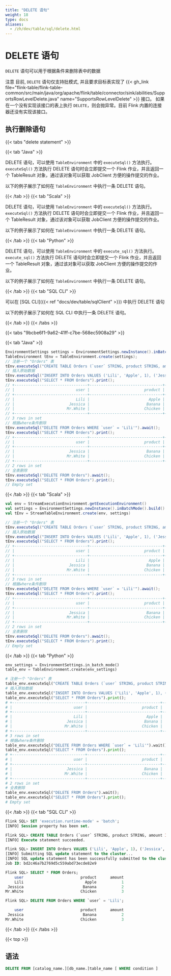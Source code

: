 ```yaml
---
title: "DELETE 语句"
weight: 18
type: docs
aliases:
  - /zh/dev/table/sql/delete.html
---
```

<!--
Licensed to the Apache Software Foundation (ASF) under one
or more contributor license agreements.  See the NOTICE file
distributed with this work for additional information
regarding copyright ownership.  The ASF licenses this file
to you under the Apache License, Version 2.0 (the
"License"); you may not use this file except in compliance
with the License.  You may obtain a copy of the License at

  http://www.apache.org/licenses/LICENSE-2.0

Unless required by applicable law or agreed to in writing,
software distributed under the License is distributed on an
"AS IS" BASIS, WITHOUT WARRANTIES OR CONDITIONS OF ANY
KIND, either express or implied.  See the License for the
specific language governing permissions and limitations
under the License.
-->

# DELETE 语句

`DELETE` 语句可以用于根据条件来删除表中的数据

<span class="label label-danger">注意</span> 目前, `DELETE` 语句仅支持批模式, 并且要求目标表实现了 {{< gh_link file="flink-table/flink-table-common/src/main/java/org/apache/flink/table/connector/sink/abilities/SupportsRowLevelDelete.java" name="SupportsRowLevelDelete" >}} 接口。
如果在一个没有实现该接口的表上执行 `DELETE`，则会抛异常。目前 Flink 内置的连接器还没有实现该接口。

## 执行删除语句

{{< tabs "delete statement" >}}

{{< tab "Java" >}}

DELETE 语句，可以使用 `TableEnvironment` 中的 `executeSql()` 方法执行。`executeSql()` 方法执行 DELETE 语句时会立即提交一个 Flink 作业，并且返回一个 TableResult 对象，通过该对象可以获取 JobClient 方便的操作提交的作业。

以下的例子展示了如何在 `TableEnvironment` 中执行一条 DELETE 语句。

{{< /tab >}}
{{< tab "Scala" >}}

DELETE 语句，可以使用 `TableEnvironment` 中的 `executeSql()` 方法执行。`executeSql()` 方法执行 DELETE 语句时会立即提交一个 Flink 作业，并且返回一个 TableResult 对象，通过该对象可以获取 JobClient 方便的操作提交的作业。

以下的例子展示了如何在 `TableEnvironment` 中执行一条 DELETE 语句。

{{< /tab >}}
{{< tab "Python" >}}

DELETE 语句，可以使用 `TableEnvironment` 中的 `execute_sql()` 方法执行。`execute_sql()` 方法执行 DELETE 语句时会立即提交一个 Flink 作业，并且返回一个 TableResult 对象，通过该对象可以获取 JobClient 方便的操作提交的作业。

以下的例子展示了如何在 `TableEnvironment` 中执行一条 DELETE 语句。

{{< /tab >}}
{{< tab "SQL CLI" >}}

可以在 [SQL CLI]({{< ref "docs/dev/table/sqlClient" >}}) 中执行 DELETE 语句

以下的例子展示了如何在 SQL CLI 中执行一条 DELETE 语句。

{{< /tab >}}
{{< /tabs >}}

{{< tabs "9bcbe6f1-9a62-41ff-c7be-568ec5908a29" >}}

{{< tab "Java" >}}
```java
EnvironmentSettings settings = EnvironmentSettings.newInstance().inBatchMode().build();
TableEnvironment tEnv = TableEnvironment.create(settings);
// 注册一个 "Orders" 表
tEnv.executeSql("CREATE TABLE Orders (`user` STRING, product STRING, amount INT) WITH (...)");
// 插入原始数据
tEnv.executeSql("INSERT INTO Orders VALUES ('Lili', 'Apple', 1), ('Jessica', 'Banana', 2), ('Mr.White', 'Chicken', 3)").await();
tEnv.executeSql("SELECT * FROM Orders").print();
// +--------------------------------+--------------------------------+-------------+
// |                           user |                        product |      amount |
// +--------------------------------+--------------------------------+-------------+
// |                           Lili |                          Apple |           1 |
// |                        Jessica |                         Banana |           2 |
// |                       Mr.White |                        Chicken |           3 |
// +--------------------------------+--------------------------------+-------------+
// 3 rows in set
// 根据where条件删除
tEnv.executeSql("DELETE FROM Orders WHERE `user` = 'Lili'").await();
tEnv.executeSql("SELECT * FROM Orders").print();
// +--------------------------------+--------------------------------+-------------+
// |                           user |                        product |      amount |
// +--------------------------------+--------------------------------+-------------+
// |                        Jessica |                         Banana |           2 |
// |                       Mr.White |                        Chicken |           3 |
// +--------------------------------+--------------------------------+-------------+
// 2 rows in set
// 全表删除
tEnv.executeSql("DELETE FROM Orders").await();
tEnv.executeSql("SELECT * FROM Orders").print();
// Empty set
```
{{< /tab >}}
{{< tab "Scala" >}}
```scala
val env = StreamExecutionEnvironment.getExecutionEnvironment()
val settings = EnvironmentSettings.newInstance().inBatchMode().build()
val tEnv = StreamTableEnvironment.create(env, settings)

// 注册一个 "Orders" 表
tEnv.executeSql("CREATE TABLE Orders (`user` STRING, product STRING, amount INT) WITH (...)");
// 插入原始数据
tEnv.executeSql("INSERT INTO Orders VALUES ('Lili', 'Apple', 1), ('Jessica', 'Banana', 2), ('Mr.White', 'Chicken', 3)").await();
tEnv.executeSql("SELECT * FROM Orders").print();
// +--------------------------------+--------------------------------+-------------+
// |                           user |                        product |      amount |
// +--------------------------------+--------------------------------+-------------+
// |                           Lili |                          Apple |           1 |
// |                        Jessica |                         Banana |           2 |
// |                       Mr.White |                        Chicken |           3 |
// +--------------------------------+--------------------------------+-------------+
// 3 rows in set
// 根据where条件删除
tEnv.executeSql("DELETE FROM Orders WHERE `user` = 'Lili'").await();
tEnv.executeSql("SELECT * FROM Orders").print();
// +--------------------------------+--------------------------------+-------------+
// |                           user |                        product |      amount |
// +--------------------------------+--------------------------------+-------------+
// |                        Jessica |                         Banana |           2 |
// |                       Mr.White |                        Chicken |           3 |
// +--------------------------------+--------------------------------+-------------+
// 2 rows in set
// 全表删除
tEnv.executeSql("DELETE FROM Orders").await();
tEnv.executeSql("SELECT * FROM Orders").print();
// Empty set
```
{{< /tab >}}
{{< tab "Python" >}}
```python
env_settings = EnvironmentSettings.in_batch_mode()
table_env = TableEnvironment.create(env_settings)

# 注册一个 "Orders" 表
table_env.executeSql("CREATE TABLE Orders (`user` STRING, product STRING, amount INT) WITH (...)");
# 插入原始数据
table_env.executeSql("INSERT INTO Orders VALUES ('Lili', 'Apple', 1), ('Jessica', 'Banana', 2), ('Mr.White', 'Chicken', 3)").wait();
table_env.executeSql("SELECT * FROM Orders").print();
# +--------------------------------+--------------------------------+-------------+
# |                           user |                        product |      amount |
# +--------------------------------+--------------------------------+-------------+
# |                           Lili |                          Apple |           1 |
# |                        Jessica |                         Banana |           2 |
# |                       Mr.White |                        Chicken |           3 |
# +--------------------------------+--------------------------------+-------------+
# 3 rows in set
# 根据where条件删除
table_env.executeSql("DELETE FROM Orders WHERE `user` = 'Lili'").wait();
table_env.executeSql("SELECT * FROM Orders").print();
# +--------------------------------+--------------------------------+-------------+
# |                           user |                        product |      amount |
# +--------------------------------+--------------------------------+-------------+
# |                        Jessica |                         Banana |           2 |
# |                       Mr.White |                        Chicken |           3 |
# +--------------------------------+--------------------------------+-------------+
# 2 rows in set
# 全表删除
table_env.executeSql("DELETE FROM Orders").wait();
table_env.executeSql("SELECT * FROM Orders").print();
# Empty set
```
{{< /tab >}}
{{< tab "SQL CLI" >}}
```sql
Flink SQL> SET 'execution.runtime-mode' = 'batch';
[INFO] Session property has been set.

Flink SQL> CREATE TABLE Orders (`user` STRING, product STRING, amount INT) with (...);
[INFO] Execute statement succeeded.

Flink SQL> INSERT INTO Orders VALUES ('Lili', 'Apple', 1), ('Jessica', 'Banana', 1), ('Mr.White', 'Chicken', 3);
[INFO] Submitting SQL update statement to the cluster...
[INFO] SQL update statement has been successfully submitted to the cluster:
Job ID: bd2c46a7b2769d5c559abd73ecde82e9

Flink SQL> SELECT * FROM Orders;
    user                         product      amount
    Lili                           Apple           1
 Jessica                          Banana           2
Mr.White                         Chicken           3

Flink SQL> DELETE FROM Orders WHERE `user` = 'Lili';

    user                         product      amount
 Jessica                          Banana           2
Mr.White                         Chicken           3

```
{{< /tab >}}
{{< /tabs >}}

{{< top >}}

## 语法

```sql
DELETE FROM [catalog_name.][db_name.]table_name [ WHERE condition ]
```

